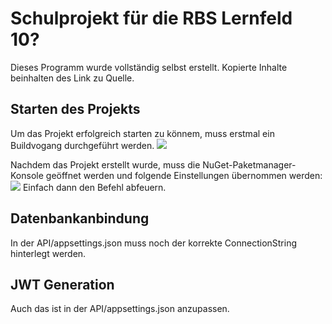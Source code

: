 # Schulprojekt für die RBS Lernfeld 10?
Dieses Programm wurde vollständig selbst erstellt.
Kopierte Inhalte beinhalten des Link zu Quelle.

## Starten des Projekts
Um das Projekt erfolgreich starten zu könnem, muss erstmal ein Buildvogang durchgeführt werden.
<image src="./.github/images/Build.png"/>

Nachdem das Projekt erstellt wurde, muss die NuGet-Paketmanager-Konsole geöffnet werden und folgende Einstellungen übernommen werden:
<image src="./.github/images/CreateDatabase.png"/>
Einfach dann den Befehl abfeuern.

## Datenbankanbindung
In der API/appsettings.json muss noch der korrekte ConnectionString hinterlegt werden.

## JWT Generation
Auch das ist in der API/appsettings.json anzupassen.
